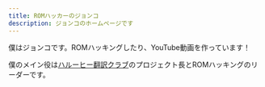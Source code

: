 ```yaml
---
title: ROMハッカーのジョンコ
description: ジョンコのホームページです
---
```


僕はジョンコです。ROMハッキングしたり、YouTube動画を作っています！

僕のメイン役は[ハルーヒー翻訳クラブ](https://haroohie.club)のプロジェクト長とROMハッキングのリーダーです。

